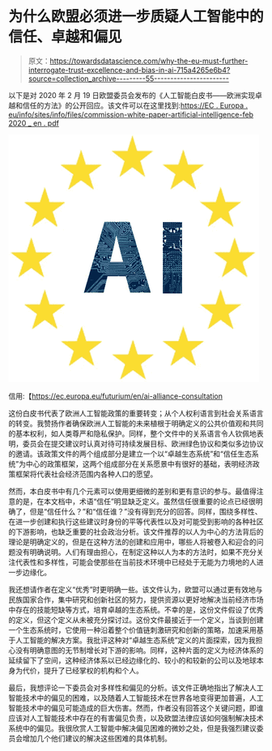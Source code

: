 # 为什么欧盟必须进一步质疑人工智能中的信任、卓越和偏见

> 原文：<https://towardsdatascience.com/why-the-eu-must-further-interrogate-trust-excellence-and-bias-in-ai-715a4265e6b4?source=collection_archive---------55----------------------->

以下是对 2020 年 2 月 19 日欧盟委员会发布的《人工智能白皮书——欧洲实现卓越和信任的方法》的公开回应。该文件可以在这里找到:[https://EC . Europa . eu/info/sites/info/files/commission-white-paper-artificial-intelligence-feb 2020 _ en . pdf](https://ec.europa.eu/info/sites/info/files/commission-white-paper-artificial-intelligence-feb2020_en.pdf)

![](img/b2ff8427d19b9f63cb9d70362de4aabc.png)

信用:【https://ec.europa.eu/futurium/en/ai-alliance-consultation 

这份白皮书代表了欧洲人工智能政策的重要转变；从个人权利语言到社会关系语言的转变。我赞扬作者确保欧洲人工智能的未来植根于明确定义的公共价值观和共同的基本权利，如人类尊严和隐私保护。同样，整个文件中的关系语言令人钦佩地表明，委员会在提交建议时认真对待可持续发展目标、欧洲绿色协议和类似多边协议的邀请。该政策文件的两个组成部分是建立一个以“卓越生态系统”和“信任生态系统”为中心的政策框架，这两个组成部分在关系愿景中有很好的基础，表明经济政策框架将代表社会经济范围内各种人口的愿望。

然而，本白皮书中有几个元素可以使用更细微的差别和更有意识的参与。最值得注意的是，在本文档中，术语“信任”明显缺乏定义。虽然信任很重要的论点已经很明确了，但是“信任什么？”和“信任谁？”没有得到充分的回答。同样，围绕多样性、在进一步创建和执行这些建议时身份的平等代表性以及对可能受到影响的各种社区的下游影响，也缺乏重要的社会政治分析。该文件推荐的以人为中心的方法背后的理论是明确定义的，但是在这种方法的创建和应用中，哪些人将被卷入和迎合的问题没有明确说明。人们有理由担心，在制定这种以人为本的方法时，如果不充分关注代表性和多样性，可能会使那些在当前技术环境中已经处于无能为力境地的人进一步边缘化。

我还想请作者在定义“优秀”时更明确一些。该文件认为，欧盟可以通过更有效地与民族国家合作，集中研究和创新社区的努力，提供资源以更好地解决当前经济市场中存在的技能短缺等方式，培育卓越的生态系统。不幸的是，这份文件假设了优秀的定义，但这个定义从未被充分探讨过。这份文件最接近于一个定义，当谈到创建一个生态系统时，它使用一种沿着整个价值链刺激研究和创新的策略，加速采用基于人工智能的解决方案。我批评这种对“卓越生态系统”定义的片面探索，因为我担心没有明确意图的无节制增长对下游的影响。同样，这种片面的定义为经济体系的延续留下了空间，这种经济体系以已经边缘化的、较小的和较新的公司以及地球本身为代价，提升了已经掌权的机构和个人。

最后，我想评论一下委员会对多样性和偏见的分析。该文件正确地指出了解决人工智能技术中的偏见的困难，以及随着人工智能技术在世界各地变得更加普遍，人工智能技术中的偏见可能造成的巨大伤害。然而，作者没有回答这个关键问题，即谁应该对人工智能技术中存在的有害偏见负责，以及欧盟法律应该如何强制解决技术系统中的偏见。我很欣赏人工智能中解决偏见困难的微妙之处，但是我强烈建议委员会增加几个他们建议的解决这些困难的具体机制。